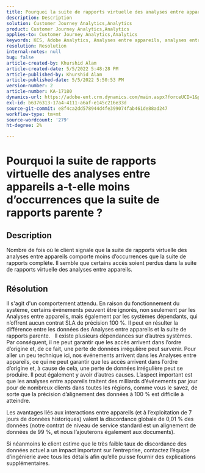 ```yaml
---
title: Pourquoi la suite de rapports virtuelle des analyses entre appareils a-t-elle moins d’occurrences que la suite de rapports parente ?
description: Description
solution: Customer Journey Analytics,Analytics
product: Customer Journey Analytics,Analytics
applies-to: Customer Journey Analytics,Analytics
keywords: KCS, Adobe Analytics, Analyses entre appareils, analyses entre appareils
resolution: Resolution
internal-notes: null
bug: false
article-created-by: Khurshid Alam
article-created-date: 5/5/2022 5:48:28 PM
article-published-by: Khurshid Alam
article-published-date: 5/5/2022 5:50:53 PM
version-number: 2
article-number: KA-17180
dynamics-url: https://adobe-ent.crm.dynamics.com/main.aspx?forceUCI=1&pagetype=entityrecord&etn=knowledgearticle&id=d68d7791-9bcc-ec11-a7b5-6045bd00dbbc
exl-id: b6376313-17a4-4111-a6af-e145c216e33d
source-git-commit: e8f4ca2dd578944d4fe399074fab461de88ad247
workflow-type: tm+mt
source-wordcount: '279'
ht-degree: 2%

---
```


# Pourquoi la suite de rapports virtuelle des analyses entre appareils a-t-elle moins d’occurrences que la suite de rapports parente ?

## Description


Nombre de fois où le client signale que la suite de rapports virtuelle des analyses entre appareils comporte moins d’occurrences que la suite de rapports complète. Il semble que certains accès soient perdus dans la suite de rapports virtuelle des analyses entre appareils.


## Résolution


Il s&#39;agit d&#39;un comportement attendu. En raison du fonctionnement du système, certains événements peuvent être ignorés, non seulement par les Analyses entre appareils, mais également par les systèmes dépendants, qui n’offrent aucun contrat SLA de précision 100 %. Il peut en résulter la différence entre les données des Analyses entre appareils et la suite de rapports parente.
 
Il existe plusieurs dépendances sur d’autres systèmes. Par conséquent, il ne peut garantir que les accès arrivent dans l’ordre d’origine et, de ce fait, une perte de données irrégulière peut survenir. Pour aller un peu technique ici, nos événements arrivent dans les Analyses entre appareils, ce qui ne peut garantir que les accès arrivent dans l’ordre d’origine et, à cause de cela, une perte de données irrégulière peut se produire. Il peut également y avoir d’autres causes. L’aspect important est que les analyses entre appareils traitent des milliards d’événements par jour pour de nombreux clients dans toutes les régions, comme vous le savez, de sorte que la précision d’alignement des données à 100 % est difficile à atteindre.

Les avantages liés aux interactions entre appareils (et à l’exploitation de 7 jours de données historiques) valent la discordance globale de 0,01 % des données (notre contrat de niveau de service standard est un alignement de données de 99 %, et nous l’ajouterons également aux documents).

Si néanmoins le client estime que le très faible taux de discordance des données actuel a un impact important sur l’entreprise, contactez l’équipe d’ingénierie avec tous les détails afin qu’elle puisse fournir des explications supplémentaires.
